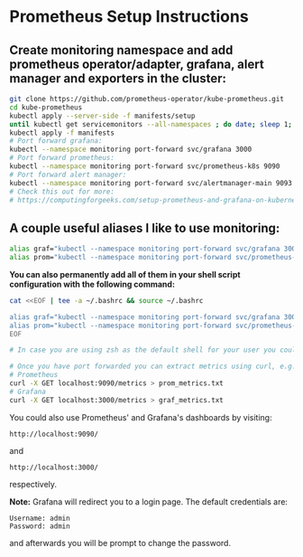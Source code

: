 # Prometheus Setup Instructions

## Create monitoring namespace and add prometheus operator/adapter, grafana, alert manager and exporters in the cluster:
```bash 
git clone https://github.com/prometheus-operator/kube-prometheus.git
cd kube-prometheus
kubectl apply --server-side -f manifests/setup
until kubectl get servicemonitors --all-namespaces ; do date; sleep 1; echo ""; done
kubectl apply -f manifests
# Port forward grafana:
kubectl --namespace monitoring port-forward svc/grafana 3000
# Port forward prometheus:
kubectl --namespace monitoring port-forward svc/prometheus-k8s 9090
# Port forward alert manager:
kubectl --namespace monitoring port-forward svc/alertmanager-main 9093
# Check this out for more: 
# https://computingforgeeks.com/setup-prometheus-and-grafana-on-kubernetes/
```
## A couple useful aliases I like to use monitoring:
```bash
alias graf="kubectl --namespace monitoring port-forward svc/grafana 3000"
alias prom="kubectl --namespace monitoring port-forward svc/prometheus-k8s 9090"
```

**You can also permanently add all of them in your shell script configuration with the following command:**
```bash
cat <<EOF | tee -a ~/.bashrc && source ~/.bashrc

alias graf="kubectl --namespace monitoring port-forward svc/grafana 3000"
alias prom="kubectl --namespace monitoring port-forward svc/prometheus-k8s 9090"
EOF

# In case you are using zsh as the default shell for your user you could use the same command as above by replacing "bashrc" either with "zshrc" or "profile"

# Once you have port forwarded you can extract metrics using curl, e.g.:
# Prometheus
curl -X GET localhost:9090/metrics > prom_metrics.txt
# Grafana
curl -X GET localhost:3000/metrics > graf_metrics.txt
```

You could also use Prometheus' and Grafana's dashboards by visiting:
```
http://localhost:9090/
```
and
``` 
http://localhost:3000/
```
respectively.

**Note:** Grafana will redirect you to a login page. The default credentials are:
```
Username: admin
Password: admin
```
and afterwards you will be prompt to change the password.
